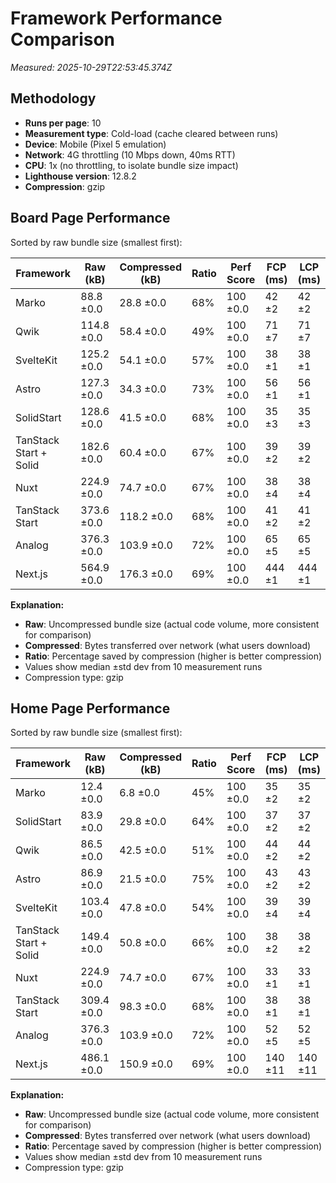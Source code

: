 # Framework Performance Comparison

*Measured: 2025-10-29T22:53:45.374Z*

## Methodology

- **Runs per page**: 10
- **Measurement type**: Cold-load (cache cleared between runs)
- **Device**: Mobile (Pixel 5 emulation)
- **Network**: 4G throttling (10 Mbps down, 40ms RTT)
- **CPU**: 1x (no throttling, to isolate bundle size impact)
- **Lighthouse version**: 12.8.2
- **Compression**: gzip

## Board Page Performance

Sorted by raw bundle size (smallest first):

| Framework | Raw (kB) | Compressed (kB) | Ratio | Perf Score | FCP (ms) | LCP (ms) |
|-----------|----------|----------------|-------|------------|----------|----------|
| Marko | 88.8 ±0.0 | 28.8 ±0.0 | 68% | 100 ±0.0 | 42 ±2 | 42 ±2 |
| Qwik | 114.8 ±0.0 | 58.4 ±0.0 | 49% | 100 ±0.0 | 71 ±7 | 71 ±7 |
| SvelteKit | 125.2 ±0.0 | 54.1 ±0.0 | 57% | 100 ±0.0 | 38 ±1 | 38 ±1 |
| Astro | 127.3 ±0.0 | 34.3 ±0.0 | 73% | 100 ±0.0 | 56 ±1 | 56 ±1 |
| SolidStart | 128.6 ±0.0 | 41.5 ±0.0 | 68% | 100 ±0.0 | 35 ±3 | 35 ±3 |
| TanStack Start + Solid | 182.6 ±0.0 | 60.4 ±0.0 | 67% | 100 ±0.0 | 39 ±2 | 39 ±2 |
| Nuxt | 224.9 ±0.0 | 74.7 ±0.0 | 67% | 100 ±0.0 | 38 ±4 | 38 ±4 |
| TanStack Start | 373.6 ±0.0 | 118.2 ±0.0 | 68% | 100 ±0.0 | 41 ±2 | 41 ±2 |
| Analog | 376.3 ±0.0 | 103.9 ±0.0 | 72% | 100 ±0.0 | 65 ±5 | 65 ±5 |
| Next.js | 564.9 ±0.0 | 176.3 ±0.0 | 69% | 100 ±0.0 | 444 ±1 | 444 ±1 |

**Explanation:**
- **Raw**: Uncompressed bundle size (actual code volume, more consistent for comparison)
- **Compressed**: Bytes transferred over network (what users download)
- **Ratio**: Percentage saved by compression (higher is better compression)
- Values show median ±std dev from 10 measurement runs
- Compression type: gzip

## Home Page Performance

Sorted by raw bundle size (smallest first):

| Framework | Raw (kB) | Compressed (kB) | Ratio | Perf Score | FCP (ms) | LCP (ms) |
|-----------|----------|----------------|-------|------------|----------|----------|
| Marko | 12.4 ±0.0 | 6.8 ±0.0 | 45% | 100 ±0.0 | 35 ±2 | 35 ±2 |
| SolidStart | 83.9 ±0.0 | 29.8 ±0.0 | 64% | 100 ±0.0 | 37 ±2 | 37 ±2 |
| Qwik | 86.5 ±0.0 | 42.5 ±0.0 | 51% | 100 ±0.0 | 44 ±2 | 44 ±2 |
| Astro | 86.9 ±0.0 | 21.5 ±0.0 | 75% | 100 ±0.0 | 43 ±2 | 43 ±2 |
| SvelteKit | 103.4 ±0.0 | 47.8 ±0.0 | 54% | 100 ±0.0 | 39 ±4 | 39 ±4 |
| TanStack Start + Solid | 149.4 ±0.0 | 50.8 ±0.0 | 66% | 100 ±0.0 | 38 ±2 | 38 ±2 |
| Nuxt | 224.9 ±0.0 | 74.7 ±0.0 | 67% | 100 ±0.0 | 33 ±1 | 33 ±1 |
| TanStack Start | 309.4 ±0.0 | 98.3 ±0.0 | 68% | 100 ±0.0 | 38 ±1 | 38 ±1 |
| Analog | 376.3 ±0.0 | 103.9 ±0.0 | 72% | 100 ±0.0 | 52 ±5 | 52 ±5 |
| Next.js | 486.1 ±0.0 | 150.9 ±0.0 | 69% | 100 ±0.0 | 140 ±11 | 140 ±11 |

**Explanation:**
- **Raw**: Uncompressed bundle size (actual code volume, more consistent for comparison)
- **Compressed**: Bytes transferred over network (what users download)
- **Ratio**: Percentage saved by compression (higher is better compression)
- Values show median ±std dev from 10 measurement runs
- Compression type: gzip

